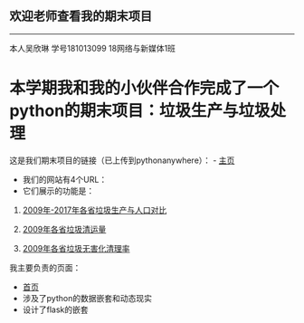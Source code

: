 ## 欢迎老师查看我的期末项目
-----
本人吴欣琳 学号181013099 18网络与新媒体1班
# 本学期我和我的小伙伴合作完成了一个python的期末项目：垃圾生产与垃圾处理
这是我们期末项目的链接（已上传到pythonanywhere）： - [主页](http://865152366.pythonanywhere.com/) 
* 我们的网站有4个URL：
* 它们展示的功能是：

1. [2009年-2017年各省垃圾生产与人口对比](http://865152366.pythonanywhere.com/people_laji)

2. [2009年各省垃圾清运量](http://865152366.pythonanywhere.com/people_laji_map)

3. [2009年各省垃圾无害化清理率](http://865152366.pythonanywhere.com/wuhai)

我主要负责的页面：
* [首页](http://865152366.pythonanywhere.com) 
* 涉及了python的数据嵌套和动态现实 
* 设计了flask的嵌套
